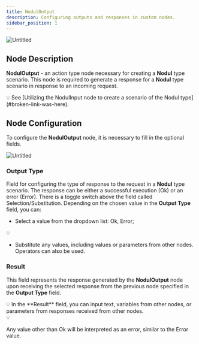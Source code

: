 ```yaml
---
title: NodulOutput
description: Configuring outputs and responses in custom nodes.
sidebar_position: 1
---
```


![Untitled](/img/placeholder.webp)

## **Node Description**

**NodulOutput** - an action type node necessary for creating a **Nodul** type scenario. This node is required to generate a response for a **Nodul** type scenario in response to an incoming request.

<aside>
💡 See [Utilizing the NodulInput node to create a scenario of the Nodul type](#broken-link-was-here).

</aside>

## **Node Configuration**

To configure the **NodulOutput** node, it is necessary to fill in the optional fields.

![Untitled](/img/placeholder.webp)

### Output Type

Field for configuring the type of response to the request in a **Nodul** type scenario. The response can be either a successful execution (Ok) or an error (Error). There is a toggle switch above the field called Selection/Substitution. Depending on the chosen value in the **Output Type** field, you can:

- Select a value from the dropdown list: Ok, Error;

<aside>
💡

</aside>

- Substitute any values, including values or parameters from other nodes. Operators can also be used.

### Result

This field represents the response generated by the **NodulOutput** node upon receiving the selected response from the previous node specified in the **Output Type** field.

<aside>
💡 In the **Result** field, you can input text, variables from other nodes, or parameters from responses received from other nodes.

</aside>

<aside>
💡

Any value other than Ok will be interpreted as an error, similar to the Error value.

</aside>
